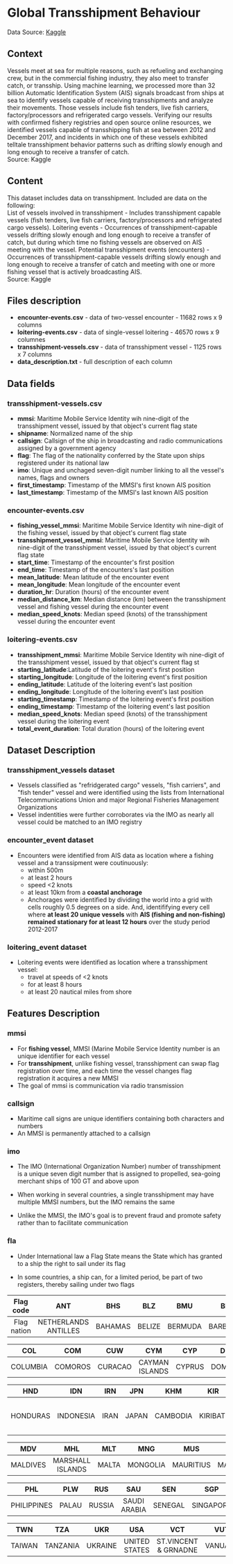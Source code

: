 
# Global Transshipment Behaviour
Data Source: <a href="https://www.kaggle.com/datasets/sayansh001/global-transshipment-behaviour">Kaggle</a>
## Context
Vessels meet at sea for multiple reasons, such as refueling and exchanging crew, but in the commercial fishing industry, they also meet to transfer catch, or transship. Using machine learning, we processed more than 32 billion Automatic Identification System (AIS) signals broadcast from ships at sea to identify vessels capable of receiving transshipments and analyze their movements. Those vessels include fish tenders, live fish carriers, factory/processors and refrigerated cargo vessels. Verifying our results with confirmed fishery registries and open source online resources, we identified vessels capable of transshipping fish at sea between 2012 and December 2017, and incidents in which one of these vessels exhibited telltale transshipment behavior patterns such as drifting slowly enough and long enough to receive a transfer of catch.<br>
Source: Kaggle
## Content
This dataset includes data on transshipment. Included are data on the following:<br>
List of vessels involved in transshipment - Includes transshipment capable vessels (fish tenders, live fish carriers, factory/processors and refrigerated cargo vessels).
Loitering events - Occurrences of transshipment-capable vessels drifting slowly enough and long enough to receive a transfer of catch, but during which time no fishing vessels are observed on AIS meeting with the vessel.
Potential transshipment events (encounters) - Occurrences of transshipment-capable vessels drifting slowly enough and long enough to receive a transfer of catch and meeting with one or more fishing vessel that is actively broadcasting AIS. <br>
Source: Kaggle
## Files description
* **encounter-events.csv**     - data of two-vessel encounter - 11682 rows x 9 columns
* **loitering-events.csv**     - data of single-vessel loitering - 46570 rows x 9 columnes
* **transshipment-vessels.csv** - data of transshipment vessel - 1125 rows x 7 columns 
* **data_description.txt**     - full description of each column
## Data fields
### transshipment-vessels.csv
* **mmsi**: Maritime Mobile Service Identity wih nine-digit of the transshipment vessel, issued by that object's current flag state
* **shipname**: Normalized name of the ship
* **callsign**: Callsign of the ship in broadcasting and radio communications assigned by a government agency
* **flag**: The flag of the nationality conferred by the State upon ships registered under its national law
* **imo**:  Unique and unchaged seven-digit number linking to all the vessel's names, flags and owners
* **first_timestamp**: Timestamp of the MMSI's first known AIS position
* **last_timestamp**: Timestamp of the MMSI's last known AIS position

### encounter-events.csv
* **fishing_vessel_mmsi**: Maritime Mobile Service Identity wih nine-digit of the fishing vessel, issued by that object's current flag state
* **transshipment_vessel_mmsi**: Maritime Mobile Service Identity wih nine-digit of the transshipment vessel, issued by that object's current flag state
* **start_time**: Timestamp of the encounter's first position
* **end_time**: Timestamp of the encounters's last position
* **mean_latitude**: Mean latitude of the encounter event
* **mean_longitude**: Mean longitude of the encounter event
* **duration_hr**: Duration (hours) of the encounter event
* **median_distance_km**: Median distance (km) between the transshipment vessel and fishing vessel during the encounter event
* **median_speed_knots**: Median speed (knots) of the transshipment vessel during the encounter event

### loitering-events.csv
* **transshipment_mmsi**: Maritime Mobile Service Identity wih nine-digit of the transshipment vessel, issued by that object's current flag st
* **starting_latitude**:Latitude of the loitering event's first position
* **starting_longitude**: Longitude of the loitering event's first position
* **ending_latitude**: Latitude of the loitering event's last position
* **ending_longitude**: Longitude of the loitering event's last position
* **starting_timestamp**: Timestamp of the loitering event's first position
* **ending_timestamp**: Timestamp of the loitering event's last position
* **median_speed_knots**: Median speed (knots) of the transshipment vessel during the loitering event
* **total_event_duration**: Total duration (hours) of the loitering event

## Dataset Description
### transshipment_vessels dataset
* Vessels classified as "refridgerated cargo" vessels, "fish carriers", and "fish tender" vessel and were identified using the lists from International Telecommunications Union and major Regional Fisheries Management Organizations
* Vessel indentities were further corroborates via the IMO as nearly all vessel could be matched to an IMO registry

### encounter_event dataset
* Encounters were identified from AIS data as location where a fishing vessel and a transsipment were coutinuously: 
  - within 500m 
  - at least 2 hours
  - speed <2 knots
  - at least 10km from a **coastal anchorage**
  - Anchorages were identified by dividing the world into a grid with cells roughly 0.5 degrees on a side. And, identififying every cell where **at least 20 unique vessels** with **AIS (fishing and non-fishing) remained stationary for at least 12 hours** over the study period 2012-2017

### loitering_event dataset
* Loitering events were identified as location where a transshipment vessel:
  - travel at speeds of <2 knots
  - for at least 8 hours
  - at least 20 nautical miles from shore


## Features Description

### mmsi 
* For **fishing vessel**, MMSI (Marine Mobile Service Identity number is an unique identifier for each vessel
* For **transshipment**, unlike fishing vessel, transshipment can swap flag registration over time, and each time the vessel changes flag registration it acquires a new MMSI
* The goal of mmsi is communication via radio transmission

### callsign
* Maritime call signs are unique identifiers containing both characters and numbers
* An MMSI is permanently attached to a callsign

### imo
* The IMO (International Organization Number) number of transshipment is a unique seven digit number that is assigned to propelled, sea-going merchant ships of 100 GT and above upon

* When working in several countries, a single transshipment may have multiple MMSI numbers, but the IMO remains the same
* Unlike the MMSI, the IMO's goal is to prevent fraud and promote safety rather than to facilitate communication

### fla
* Under International law a Flag State means the State which has granted to a ship the right to sail under its flag

* In some countries, a ship can, for a limited period, be part of two registers, thereby sailing under two flags


| Flag code | ANT| BHS |BLZ| BMU|BRB|CAN|CHL|CHN|COK|
| :---: | :---: | :---: | :---: | :---: | :---: | :---: | :---: | :---: |:---: |
| Flag nation| NETHERLANDS ANTILLES| BAHAMAS|BELIZE|BERMUDA|BARBADOS|CANADA|CHILE|REPUBLIC OF CHINA|COOK ISLANDS

  COL| COM |CUW| CYM |CYP | DMA | ESP| FJI |FRO | FSM| GHA
| :---: | :---: | :---: | :---: | :---: | :---: | :---: | :---: | :---: | :---: | :---:
| COLUMBIA| COMOROS|CURACAO|CAYMAN ISLANDS|CYPRUS| DOMINICA | SPAIN| FIJI| FAROE ISLAND| MICRONESIA| GHANA

|HND| IDN |IRN | JPN | KHM| KIR |KNA| KOR| LBR |LTU| MDA
| :---: | :---: | :---: | :---: | :---: | :---: | :---:  | :---: | :---: | :---: | :---: 
|HONDURAS|INDONESIA|IRAN| JAPAN | CAMBODIA| KIRIBATI| SAINT KITTS AND NEVIS| SOUTH KOREA| LIBERIA|LITHUANIA|MODOLVA

|MDV | MHL | MLT| MNG |MUS | MYS| NIU |NLD| NOR |PAN 
| :---: | :---: | :---: | :---: | :---: | :---: | :---: | :---: | :---: | :---:  
|MALDIVES| MARSHALL ISLANDS | MALTA| MONGOLIA| MAURITIUS|MALAYSIA| NIUE|NETHERLANDS|NORWAY|PANAMA

 | PHL| PLW| RUS |SAU|SEN|SGP|SLE| SYC| TGO | THA
| :---: | :---: | :---: | :---: | :---: | :---: | :---: | :---: | :---: | :---: 
| PHILIPPINES| PALAU| RUSSIA| SAUDI ARABIA|SENEGAL|SINGAPORE|SIERRA LEONE|SEYCHELLESS|TOTO|THAILAND

|TWN|TZA|UKR|USA|VCT|VUT|
| :---:| :---:| :---:| :---:| :---:| :---:
|TAIWAN|TANZANIA|UKRAINE|UNITED STATES|ST.VINCENT & GRNADNE|VANUATU


